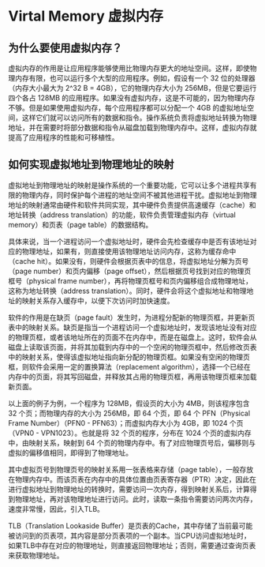 # Virtal Memory 虚拟内存

## 为什么要使用虚拟内存？

虚拟内存的作用是让应用程序能够使用比物理内存更大的地址空间。这样，即使物理内存有限，也可以运行多个大型的应用程序。例如，假设有一个 32 位的处理器（内存大小最大为 2^32 B = 4GB），它的物理内存大小为 256MB，但是它要运行四个各占 128MB 的应用程序。如果没有虚拟内存，这是不可能的，因为物理内存不够。但是如果使用虚拟内存，每个应用程序都可以分配一个 4GB 的虚拟地址空间，这样它们就可以访问所有的数据和指令。操作系统负责将虚拟地址转换为物理地址，并在需要时将部分数据和指令从磁盘加载到物理内存中。这样，虚拟内存就提高了应用程序的性能和可移植性。

## 如何实现虚拟地址到物理地址的映射

虚拟地址到物理地址的映射是操作系统的一个重要功能，它可以让多个进程共享有限的物理内存，同时保护每个进程的地址空间不被其他进程干扰。虚拟地址到物理地址的映射通常由硬件和软件共同实现，其中硬件负责提供高速缓存（cache）和地址转换（address translation）的功能，软件负责管理虚拟内存（virtual memory）和页表（page table）的数据结构。

具体来说，当一个进程访问一个虚拟地址时，硬件会先检查缓存中是否有该地址对应的物理地址，如果有，则直接使用该物理地址访问内存，这称为缓存命中（cache hit）。如果没有，则硬件会根据页表中的信息，将虚拟地址分解为页号（page number）和页内偏移（page offset），然后根据页号找到对应的物理页框号（physical frame number），再将物理页框号和页内偏移组合成物理地址，这称为地址转换（address translation）。同时，硬件会将这个虚拟地址和物理地址的映射关系存入缓存中，以便下次访问时加快速度。

软件的作用是在缺页（page fault）发生时，为进程分配新的物理页框，并更新页表中的映射关系。缺页是指当一个进程访问一个虚拟地址时，发现该地址没有对应的物理页框，或者该地址所在的页面不在内存中，而是在磁盘上。这时，软件会从磁盘上读取该页面，并将其加载到内存中的一个空闲的物理页框中，然后修改页表中的映射关系，使得该虚拟地址指向新分配的物理页框。如果没有空闲的物理页框，则软件会采用一定的置换算法（replacement algorithm），选择一个已经在内存中的页面，将其写回磁盘，并释放其占用的物理页框，再用该物理页框来加载新页面。

以上面的例子为例，一个程序为 128MB，假设页的大小为 4MB，则该程序包含 32 个页；而物理内存的大小为 256MB，即 64 个页，即 64 个 PFN（Physical Frame Number）（PFN0 - PFN63）；而虚拟内存大小为 4GB，即 1024 个页（VPN0 - VPN1023）。也就是将 32 个页的程序，分布在 1024 个页的虚拟内存中，由映射关系，映射到 64 个页的物理内存中。有了对应物理页号后，偏移则与虚拟的偏移值相同，即得到了物理地址。

其中虚拟页号到物理页号的映射关系用一张表格来存储（page table），一般存放在物理内存中。而该页表在内存中的具体位置由页表寄存器（PTR）决定，因此在进行虚拟地址到物理地址的转换时，需要访问一次内存，得到映射关系后，计算得到物理地址，再对该物理地址进行访问。此时，读取一条指令需要访问两次内存，速度非常慢，因此，引入TLB。

TLB（Translation Lookaside Buffer）是页表的Cache，其中存储了当前最可能被访问到的页表项，其内容是部分页表项的一个副本。当CPU访问虚拟地址时，如果TLB中存在对应的物理地址，则直接返回物理地址；否则，需要通过查询页表来获取物理地址。